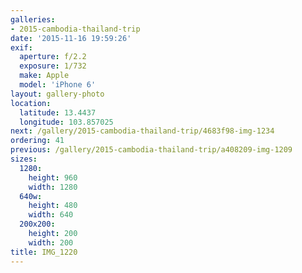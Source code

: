```yaml
---
galleries:
- 2015-cambodia-thailand-trip
date: '2015-11-16 19:59:26'
exif:
  aperture: f/2.2
  exposure: 1/732
  make: Apple
  model: 'iPhone 6'
layout: gallery-photo
location:
  latitude: 13.4437
  longitude: 103.857025
next: /gallery/2015-cambodia-thailand-trip/4683f98-img-1234
ordering: 41
previous: /gallery/2015-cambodia-thailand-trip/a408209-img-1209
sizes:
  1280:
    height: 960
    width: 1280
  640w:
    height: 480
    width: 640
  200x200:
    height: 200
    width: 200
title: IMG_1220
---
```

